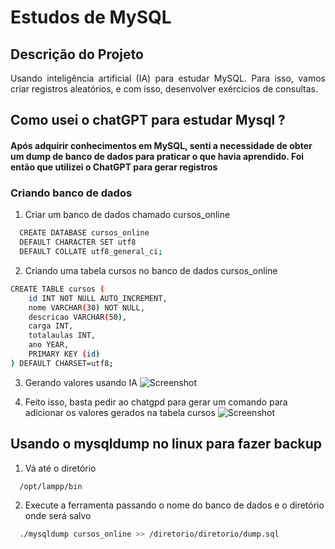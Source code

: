 # Estudos de MySQL
## Descrição do Projeto
<p align="justify"> Usando inteligência artificial (IA) para estudar MySQL. Para isso, vamos criar registros aleatórios, e com isso, desenvolver exércicios de consultas.  </p>

## Como usei o chatGPT para estudar Mysql ?

#### Após adquirir conhecimentos em MySQL, senti a necessidade de obter um dump de banco de dados para praticar o que havia aprendido. Foi então que utilizei o ChatGPT para gerar registros
### Criando banco de dados 

1. Criar um banco de dados chamado cursos_online
```bash
  CREATE DATABASE cursos_online
  DEFAULT CHARACTER SET utf8
  DEFAULT COLLATE utf8_general_ci;
```
2. Criando uma tabela cursos no banco de dados cursos_online
```bash
CREATE TABLE cursos (
    id INT NOT NULL AUTO_INCREMENT,
    nome VARCHAR(30) NOT NULL,
    descricao VARCHAR(50),
    carga INT,
    totalaulas INT,
    ano YEAR,
    PRIMARY KEY (id)
) DEFAULT CHARSET=utf8;
```
3. Gerando valores usando IA 
![Screenshot](https://github.com/robertocoliver/mysql/assets/102238044/0d222e75-d6a6-4391-8ca9-495095a23647)

4. Feito isso, basta pedir ao chatgpd para gerar um comando para adicionar os valores gerados na tabela cursos 
![Screenshot](https://github.com/robertocoliver/mysql/assets/102238044/23cd6c2d-ac01-45f0-a621-d0e2e7b680af)


## Usando o mysqldump no linux para fazer backup
1. Vá até o diretório
```bash
  /opt/lampp/bin
```   
2. Execute a ferramenta passando o nome do banco de dados e o diretório onde será salvo
```bash
  ./mysqldump cursos_online >> /diretorio/diretorio/dump.sql
```

